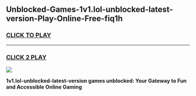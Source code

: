 
## Unblocked-Games-1v1.lol-unblocked-latest-version-Play-Online-Free-fiq1h
<h3>
<a href="https://premium76.site?title=1v1.lol-unblocked-latest-version&ref=26A">CLICK TO PLAY</a></h3>
<hr>

<h3>
<a href="https://premium76.site?title=1v1.lol-unblocked-latest-version&ref=26A">CLICK 2 PLAY</a>
  
</h3>

<a href="https://premium76.site?title=1v1.lol-unblocked-latest-version&ref=26A"><img src="https://clearcache.store/games.png"></a>


**1v1.lol-unblocked-latest-version games unblocked: Your Gateway to Fun and Accessible Online Gaming**

